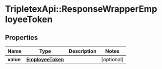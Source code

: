 # TripletexApi::ResponseWrapperEmployeeToken

## Properties
Name | Type | Description | Notes
------------ | ------------- | ------------- | -------------
**value** | [**EmployeeToken**](EmployeeToken.md) |  | [optional] 


